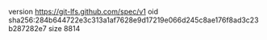 version https://git-lfs.github.com/spec/v1
oid sha256:284b644722e3c313a1af7628e9d17219e066d245c8ae176f8ad3c23b287282e7
size 8814
